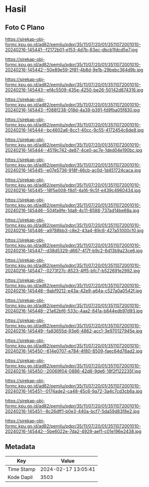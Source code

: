 # Hasil

## Foto C Plano

https://sirekap-obj-formc.kpu.go.id/ad82/pemilu/pdpr/35/11/07/20/01/3511072001010-20240216-145441--f2172b01-e153-4d7b-83ec-dbcb1fdcd5e7.jpg

https://sirekap-obj-formc.kpu.go.id/ad82/pemilu/pdpr/35/11/07/20/01/3511072001010-20240216-145442--50e89e59-2f81-4b8d-9e1b-29bebc364d9b.jpg

https://sirekap-obj-formc.kpu.go.id/ad82/pemilu/pdpr/35/11/07/20/01/3511072001010-20240216-145443--ef4c5509-435e-4250-be26-50142d874316.jpg

https://sirekap-obj-formc.kpu.go.id/ad82/pemilu/pdpr/35/11/07/20/01/3511072001010-20240216-145443--f088f238-018d-4a39-b391-fd9fba05f830.jpg

https://sirekap-obj-formc.kpu.go.id/ad82/pemilu/pdpr/35/11/07/20/01/3511072001010-20240216-145444--bc4602a6-8cc1-40cc-9c55-4172454c6de8.jpg

https://sirekap-obj-formc.kpu.go.id/ad82/pemilu/pdpr/35/11/07/20/01/3511072001010-20240216-145444--4519c742-de87-4ce0-ac7e-1ded04e190bc.jpg

https://sirekap-obj-formc.kpu.go.id/ad82/pemilu/pdpr/35/11/07/20/01/3511072001010-20240216-145445--e07e5736-918f-46cb-ac0d-1d451724caca.jpg

https://sirekap-obj-formc.kpu.go.id/ad82/pemilu/pdpr/35/11/07/20/01/3511072001010-20240216-145445--18f5e008-f8d1-4a16-9c5f-e439c4960434.jpg

https://sirekap-obj-formc.kpu.go.id/ad82/pemilu/pdpr/35/11/07/20/01/3511072001010-20240216-145446--504fa9fe-1da8-4c11-8588-737ad14be68a.jpg

https://sirekap-obj-formc.kpu.go.id/ad82/pemilu/pdpr/35/11/07/20/01/3511072001010-20240216-145446--a9788bb3-c8e2-43a4-89c6-427a51000c10.jpg

https://sirekap-obj-formc.kpu.go.id/ad82/pemilu/pdpr/35/11/07/20/01/3511072001010-20240216-145447--d38d5329-d667-417f-b9c2-6d13b9a23ce6.jpg

https://sirekap-obj-formc.kpu.go.id/ad82/pemilu/pdpr/35/11/07/20/01/3511072001010-20240216-145447--0273f27c-8523-4ff5-bfc7-b522691e2992.jpg

https://sirekap-obj-formc.kpu.go.id/ad82/pemilu/pdpr/35/11/07/20/01/3511072001010-20240216-145448--9abf9212-e43a-42e9-a64a-c527a0a0542f.jpg

https://sirekap-obj-formc.kpu.go.id/ad82/pemilu/pdpr/35/11/07/20/01/3511072001010-20240216-145448--21a62bf6-533c-4aa2-841a-b844edb97d93.jpg

https://sirekap-obj-formc.kpu.go.id/ad82/pemilu/pdpr/35/11/07/20/01/3511072001010-20240216-145449--fa83655d-93e6-4862-acc1-3e970127945e.jpg

https://sirekap-obj-formc.kpu.go.id/ad82/pemilu/pdpr/35/11/07/20/01/3511072001010-20240216-145450--614e0707-e784-4f80-8509-faec64d76ad2.jpg

https://sirekap-obj-formc.kpu.go.id/ad82/pemilu/pdpr/35/11/07/20/01/3511072001010-20240216-145450--20069f04-0886-42d8-9de6-18f2f122235f.jpg

https://sirekap-obj-formc.kpu.go.id/ad82/pemilu/pdpr/35/11/07/20/01/3511072001010-20240216-145451--0174ade2-ca48-45c6-9a72-3a4c7cd3cb6a.jpg

https://sirekap-obj-formc.kpu.go.id/ad82/pemilu/pdpr/35/11/07/20/01/3511072001010-20240216-145451--8c26dff1-b0e3-440a-bcf7-5da59d83f8e2.jpg

https://sirekap-obj-formc.kpu.go.id/ad82/pemilu/pdpr/35/11/07/20/01/3511072001010-20240216-145442--5be6022e-7da2-4929-aef1-c01e196e2438.jpg


## Metadata

| Key        | Value               |
| ---------- | ------------------- |
| Time Stamp | 2024-02-17 13:05:41 |
| Kode Dapil | 3503                |



